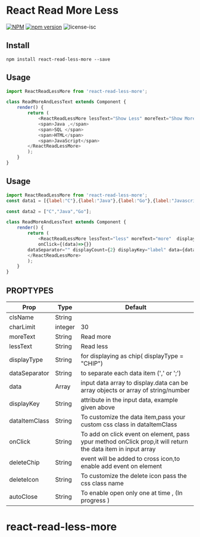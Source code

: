 # React Read More Less

[![NPM](https://nodei.co/npm/react-read-more-less.png?downloads=true&downloadRank=true&stars=true)](https://nodei.co/npm/react-read-more-less/)
[![npm version](https://badge.fury.io/js/react-read-more-less.svg)](https://badge.fury.io/js/react-read-more-less)
![license-isc](https://img.shields.io/github/license/Thamodaran/react-read-more-less.svg)

## Install
```
npm install react-read-less-more --save

```
## Usage
```js
import ReactReadLessMore from 'react-read-less-more';

class ReadMoreAndLessText extends Component {
    render() {
        return (
            <ReactReadLessMore lessText="Show Less" moreText="Show More" displayCount={2} >
            <span>Java ,</span>
            <span>SQL </span>
            <span>HTML</span>
            <span>JavaScript</span>
        </ReactReadLessMore>
        );
    }
}
```
## Usage
```js
import ReactReadLessMore from 'react-read-less-more';
const data1 = [{label:"C"},{label:"Java"},{label:"Go"},{label:"Javascript"},{label:"HTML"},{label:"CSS"},{label:"REACT"},{label:"JQUERY"}];

const data2 = ["C","Java","Go"];

class ReadMoreAndLessText extends Component {
    render() {
        return (
            <ReactReadLessMore lessText="less" moreText="more"  displayType="CHIP"  deleteChip={(data)=>{}}
            onClick={(data)=>{}}
        dataSeparator="" displayCount={2} displayKey="label" data={data}>
        </ReactReadLessMore>
        );
    }
}
```

## PROPTYPES
| Prop | Type | Default |
| ---- | ---- | ------- |
| clsName | String |  |
| charLimit | integer | 30 |
| moreText | String | Read more |
| lessText | String | Read less |
| displayType | String | for displaying as chip( displayType = "CHIP") |
| dataSeparator | String | to separate each data item (',' or ';') |
| data | Array | input data array to display.data can be array objects or array of string/number  |
| displayKey| String | attribute in the input data, example given above |
| dataItemClass | String | To customize the data item,pass your custom css class in dataItemClass |
| onClick | String | To add on click event on element, pass ypur method onClick prop,it will return the data item in input array|
| deleteChip | String | event will be added to cross icon,to enable add event on element  |
| deleteIcon | String | To customize the delete icon pass the css class name  |
| autoClose | String | To enable open only one at time , (In progress ) |



# react-read-less-more